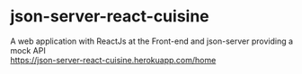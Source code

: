 # json-server-react-cuisine
A web application with ReactJs at the Front-end and json-server providing a mock API
<br>
https://json-server-react-cuisine.herokuapp.com/home
</br>
